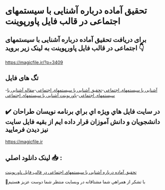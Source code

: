 # تحقیق آماده درباره آشنایی با سیستمهای اجتماعی در قالب فایل پاورپوینت

## برای دریافت تحقیق آماده درباره آشنایی با سیستمهای اجتماعی در قالب فایل پاورپوینت به لینک زیر بروید 👇

https://magicfile.ir/?p=3409

## تگ های فایل

-[آشنایی با سیستمهای اجتماعی](https://magicfile.ir/product/%d8%aa%d8%ad%d9%82%db%8c%d9%82-%d8%a2%d8%b4%d9%86%d8%a7%db%8c%db%8c-%d8%a8%d8%a7-%d8%b3%db%8c%d8%b3%d8%aa%d9%85%d9%87%d8%a7%db%8c-%d8%a7%d8%ac%d8%aa%d9%85%d8%a7%d8%b9%db%8c-%d8%af%d8%b1-%d9%be%d8%a7%d9%88%d8%b1%d9%be%d9%88%db%8c%d9%86%d8%aa/)-[تحقیق آشنایی با سیستمهای اجتماعی](https://magicfile.ir/product/%d8%aa%d8%ad%d9%82%db%8c%d9%82-%d8%a2%d8%b4%d9%86%d8%a7%db%8c%db%8c-%d8%a8%d8%a7-%d8%b3%db%8c%d8%b3%d8%aa%d9%85%d9%87%d8%a7%db%8c-%d8%a7%d8%ac%d8%aa%d9%85%d8%a7%d8%b9%db%8c-%d8%af%d8%b1-%d9%be%d8%a7%d9%88%d8%b1%d9%be%d9%88%db%8c%d9%86%d8%aa/)-[مقاله آشنایی با سیستمهای اجتماعی](https://magicfile.ir/product/%d8%aa%d8%ad%d9%82%db%8c%d9%82-%d8%a2%d8%b4%d9%86%d8%a7%db%8c%db%8c-%d8%a8%d8%a7-%d8%b3%db%8c%d8%b3%d8%aa%d9%85%d9%87%d8%a7%db%8c-%d8%a7%d8%ac%d8%aa%d9%85%d8%a7%d8%b9%db%8c-%d8%af%d8%b1-%d9%be%d8%a7%d9%88%d8%b1%d9%be%d9%88%db%8c%d9%86%d8%aa/)-[پاورپوینت آشنایی با سیستمهای اجتماعی](https://magicfile.ir/product/%d8%aa%d8%ad%d9%82%db%8c%d9%82-%d8%a2%d8%b4%d9%86%d8%a7%db%8c%db%8c-%d8%a8%d8%a7-%d8%b3%db%8c%d8%b3%d8%aa%d9%85%d9%87%d8%a7%db%8c-%d8%a7%d8%ac%d8%aa%d9%85%d8%a7%d8%b9%db%8c-%d8%af%d8%b1-%d9%be%d8%a7%d9%88%d8%b1%d9%be%d9%88%db%8c%d9%86%d8%aa/)

## ✔️ در سايت فايل هاي ويژه اي براي برنامه نويسان طراحان دانشجويان و دانش آموزان قرار داده ايم از بقيه فايل سايت نيز ديدن فرماييد

https://magicfile.ir


## لينک دانلود اصلي 📥 :

[تحقیق آماده درباره آشنایی با سیستمهای اجتماعی در قالب فایل پاورپوینت](https://magicfile.ir/product/%d8%aa%d8%ad%d9%82%db%8c%d9%82-%d8%a2%d8%b4%d9%86%d8%a7%db%8c%db%8c-%d8%a8%d8%a7-%d8%b3%db%8c%d8%b3%d8%aa%d9%85%d9%87%d8%a7%db%8c-%d8%a7%d8%ac%d8%aa%d9%85%d8%a7%d8%b9%db%8c-%d8%af%d8%b1-%d9%be%d8%a7%d9%88%d8%b1%d9%be%d9%88%db%8c%d9%86%d8%aa/) 


🙏با تشکر از همراهي شما مشتاقانه در وبسایت منتظر شما دوست عزیز هستیم

